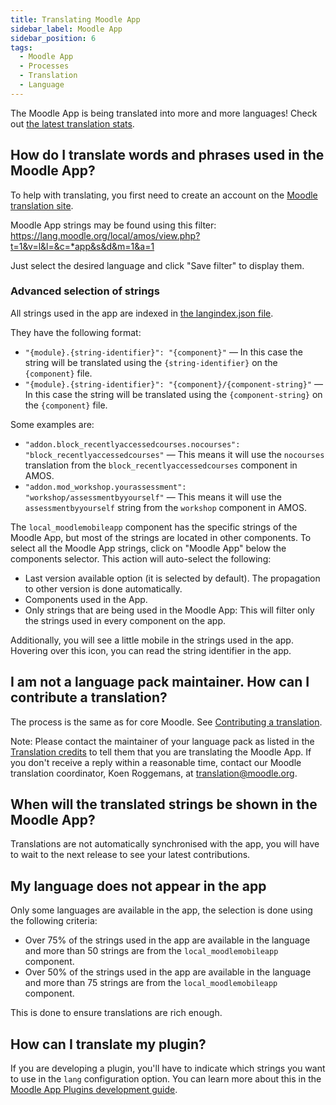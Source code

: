 ```yaml
---
title: Translating Moodle App
sidebar_label: Moodle App
sidebar_position: 6
tags:
  - Moodle App
  - Processes
  - Translation
  - Language
---
```


The Moodle App is being translated into more and more languages! Check out [the latest translation stats](https://moodle.org/plugins/translations.php?plugin=local_moodlemobileapp).

## How do I translate words and phrases used in the Moodle App?

To help with translating, you first need to create an account on the [Moodle translation site](http://lang.moodle.org).

Moodle App strings may be found using this filter: https://lang.moodle.org/local/amos/view.php?t=1&v=l&l=&c=*app&s&d&m=1&a=1

Just select the desired language and click "Save filter" to display them.

### Advanced selection of strings

All strings used in the app are indexed in [the langindex.json file](https://github.com/moodlehq/moodleapp/blob/master/scripts/langindex.json).

They have the following format:

- `"{module}.{string-identifier}": "{component}"` — In this case the string will be translated using the `{string-identifier}` on the `{component}` file.
- `"{module}.{string-identifier}": "{component}/{component-string}"` — In this case the string will be translated using the `{component-string}` on the `{component}` file.

Some examples are:

- `"addon.block_recentlyaccessedcourses.nocourses": "block_recentlyaccessedcourses"` — This means it will use the `nocourses` translation from the `block_recentlyaccessedcourses` component in AMOS.
- `"addon.mod_workshop.yourassessment": "workshop/assessmentbyyourself"` — This means it will use the `assessmentbyyourself` string from the `workshop` component in AMOS.

The `local_moodlemobileapp` component has the specific strings of the Moodle App, but most of the strings are located in other components. To select all the Moodle App strings, click on "Moodle App" below the components selector. This action will auto-select the following:

- Last version available option (it is selected by default). The propagation to other version is done automatically.
- Components used in the App.
- Only strings that are being used in the Moodle App: This will filter only the strings used in every component on the app.

Additionally, you will see a little mobile in the strings used in the app. Hovering over this icon, you can read the string identifier in the app.

## I am not a language pack maintainer. How can I contribute a translation?

The process is the same as for core Moodle. See [Contributing a translation](./contributing.md).

Note: Please contact the maintainer of your language pack as listed in the [Translation credits](http://lang.moodle.org/local/amos/credits.php) to tell them that you are translating the Moodle App. If you don't receive a reply within a reasonable time, contact our Moodle translation coordinator, Koen Roggemans, at [translation@moodle.org](mailto:translation@moodle.org).

## When will the translated strings be shown in the Moodle App?

Translations are not automatically synchronised with the app, you will have to wait to the next release to see your latest contributions.

## My language does not appear in the app

Only some languages are available in the app, the selection is done using the following criteria:

- Over 75% of the strings used in the app are available in the language and more than 50 strings are from the `local_moodlemobileapp` component.
- Over 50% of the strings used in the app are available in the language and more than 75 strings are from the `local_moodlemobileapp` component.

This is done to ensure translations are rich enough.

## How can I translate my plugin?

If you are developing a plugin, you'll have to indicate which strings you want to use in the `lang` configuration option. You can learn more about this in the [Moodle App Plugins development guide](../../../app/development/plugins-development-guide/index.md).
